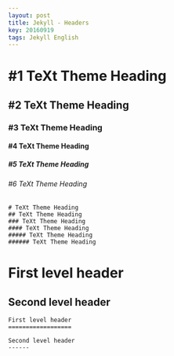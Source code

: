 ```yaml
---
layout: post
title: Jekyll - Headers
key: 20160919
tags: Jekyll English
---
```


# #1 TeXt Theme Heading

## #2 TeXt Theme Heading

### #3 TeXt Theme Heading

#### #4 TeXt Theme Heading

##### #5 TeXt Theme Heading

###### #6 TeXt Theme Heading

<!--more-->

    # TeXt Theme Heading
    ## TeXt Theme Heading
    ### TeXt Theme Heading
    #### TeXt Theme Heading
    ##### TeXt Theme Heading
    ###### TeXt Theme Heading

First level header
==================

Second level header
------

    First level header
    ==================

    Second level header
    ------